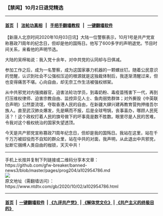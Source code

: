 ### 【禁闻】10月2日退党精选
------------------------

#### [首页](https://github.com/gfw-breaker/banned-news3/blob/master/README.md) &nbsp;&nbsp;|&nbsp;&nbsp; [法轮功真相](https://github.com/begood0513/basic/blob/master/README.md)  &nbsp;&nbsp;|&nbsp;&nbsp; [手把手翻墙教程](https://github.com/gfw-breaker/guides/wiki)  &nbsp;&nbsp;|&nbsp;&nbsp; [一键翻墙软件](https://github.com/gfw-breaker/nogfw/blob/master/README.md)  



<div><div class="post_content" itemprop="articleBody">
 <p>
  【新唐人北京时间2020年10月03日讯】大陆一位警察表示，10月1号是共产党宣称篡政71周年的纪念日，但却是他的国殇日。他写了600多字的声明退党。节目时间关系，来看他的声明节选。
 </p>
 <p>
  大陆的吴榟祐说：我入党十余年，对中共党的认同却与日俱减。
 </p>
 <p>
  参加工作之后，成为一名警察，成为这国家暴力机器的一颗螺丝钉。随着公民意识的觉醒，认识到社会不公强权压迫的根源就是这独裁体制后，我逐渐清醒过来，但也变得痛苦不堪。心向自由，却无奈工作生活被强权绑架。
 </p>
 <p>
  从中共邪党对内强摘器官，迫害法轮功学员，到毒奶粉、毒疫苗残害下一代，再到打压维权律师、迫害宗教自由、监控异见人士、鱼肉弱势群体；对外撕毁《中英联合声明》公然耍流氓，夺取香港人民的自由，在新疆大肆兴建再教育营拘押维吾尔族人。直至武汉肺炎爆发，先是瞒而不报，后是全球甩锅，丧事喜办，哪顾人民死活？！这个政权打着人民的旗号做下的坏事竟是数不胜数。眼里尽是人民的苦难，令我对这个极权统治的国家失望透顶。
 </p>
 <p>
  今天是共产邪党宣称篡政71周年纪念日，但却是我的国殇日。我站在这里，站在千千万万被奴役而不自知的群众里，站在中共的对面，我声明，从此退出中共邪党，扯断它捆缚人类自由的枷锁，天灭中共！
 </p>
 <div class="single_ad">
 </div>
</div>
</div>
<hr/>
手机上长按并复制下列链接或二维码分享本文章：<br/>
https://github.com/gfw-breaker/banned-news3/blob/master/pages/prog204/a102954786.md <br/>
<a href='https://github.com/gfw-breaker/banned-news3/blob/master/pages/prog204/a102954786.md'><img src='https://github.com/gfw-breaker/banned-news3/blob/master/pages/prog204/a102954786.md.png'/></a> <br/>
原文地址（需翻墙访问）：https://www.ntdtv.com/gb/2020/10/02/a102954786.html


------------------------
#### [首页](https://github.com/gfw-breaker/banned-news3/blob/master/README.md) &nbsp;|&nbsp; [一键翻墙软件](https://github.com/gfw-breaker/nogfw/blob/master/README.md) &nbsp;| [《九评共产党》](https://github.com/gfw-breaker/9ping.md/blob/master/README.md#九评之一评共产党是什么) | [《解体党文化》](https://github.com/gfw-breaker/jtdwh.md/blob/master/README.md) | [《共产主义的终极目的》](https://github.com/gfw-breaker/gczydzjmd.md/blob/master/README.md)


<img src='http://gfw-breaker.win/banned-news3/pages/prog204/a102954786.md' width='0px' height='0px'/>